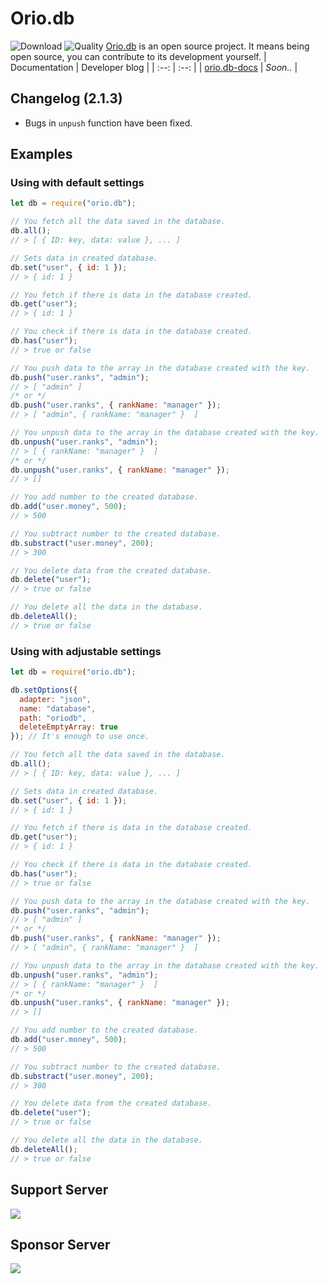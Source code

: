 # Orio.db 
![Download](https://img.shields.io/npm/dt/orio.db.svg?style=flat-square)
![Quality](https://api.codacy.com/project/badge/Grade/9d3535f52e7b4bce8f70c761a27b0602)
[Orio.db](https://github.com/SherlockYigit/orio.db) is an open source project. It means being open source, you can contribute to its development yourself. 
| Documentation | Developer blog |
| :--: | :--: |
| [orio.db-docs](https://sherlockyigit.github.io/orio.db-docs) | *Soon..* |
## Changelog (2.1.3)
* Bugs in `unpush` function have been fixed.

## Examples
### Using with default settings 
```js
let db = require("orio.db");

// You fetch all the data saved in the database.
db.all();
// > [ { ID: key, data: value }, ... ]

// Sets data in created database.
db.set("user", { id: 1 });
// > { id: 1 }

// You fetch if there is data in the database created.
db.get("user");
// > { id: 1 }

// You check if there is data in the database created.
db.has("user");
// > true or false

// You push data to the array in the database created with the key.
db.push("user.ranks", "admin");
// > [ "admin" ]
/* or */
db.push("user.ranks", { rankName: "manager" });
// > [ "admin", { rankName: "manager" }  ]

// You unpush data to the array in the database created with the key.
db.unpush("user.ranks", "admin");
// > [ { rankName: "manager" }  ]
/* or */
db.unpush("user.ranks", { rankName: "manager" });
// > []

// You add number to the created database.
db.add("user.money", 500);
// > 500 

// You subtract number to the created database.
db.substract("user.money", 200);
// > 300

// You delete data from the created database.
db.delete("user"); 
// > true or false

// You delete all the data in the database.
db.deleteAll();
// > true or false
```
### Using with adjustable settings 
```js
let db = require("orio.db");

db.setOptions({
  adapter: "json",
  name: "database",
  path: "oriodb",
  deleteEmptyArray: true
}); // It's enough to use once. 

// You fetch all the data saved in the database.
db.all();
// > [ { ID: key, data: value }, ... ]

// Sets data in created database.
db.set("user", { id: 1 });
// > { id: 1 }

// You fetch if there is data in the database created.
db.get("user");
// > { id: 1 }

// You check if there is data in the database created.
db.has("user");
// > true or false

// You push data to the array in the database created with the key.
db.push("user.ranks", "admin");
// > [ "admin" ]
/* or */
db.push("user.ranks", { rankName: "manager" });
// > [ "admin", { rankName: "manager" }  ]

// You unpush data to the array in the database created with the key.
db.unpush("user.ranks", "admin");
// > [ { rankName: "manager" }  ]
/* or */
db.unpush("user.ranks", { rankName: "manager" });
// > []

// You add number to the created database.
db.add("user.money", 500);
// > 500 

// You subtract number to the created database.
db.substract("user.money", 200);
// > 300

// You delete data from the created database.
db.delete("user"); 
// > true or false

// You delete all the data in the database.
db.deleteAll();
// > true or false
```

## Support Server 
<a href="https://discord.gg/YdHRnsc"><img src="https://invidget.switchblade.xyz/YdHRnsc"></a>
## Sponsor Server
<a href="https://discord.gg/2mbTGR8YrX"><img src="https://invidget.switchblade.xyz/2mbTGR8YrX"></a>